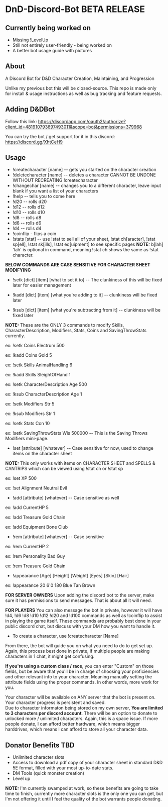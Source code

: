 # DnD-Discord-Bot BETA RELEASE
## Currently being worked on
* Missing !LevelUp
* Still not entirely user-friendly - being worked on
* A better bot usage guide with pictures

## About
A Discord Bot for D&amp;D Character Creation, Maintaining, and Progression

Unlike my previous bot this will be closed-source.  This repo is made only for install & usage instructions as well as bug tracking and feature requests.

## Adding D&DBot

Follow this link: https://discordapp.com/oauth2/authorize?client_id=481910793697493011&scope=bot&permissions=379968

You can try the bot / get support for it in this discord: https://discord.gg/XhtCeH9

## Usage
- !createcharacter [name] -- gets you started on the character creation
- !deletecharacter [name] -- deletes a character CANNOT BE UNDONE WITHOUT RECREATING !createcharacter
- !changechar [name] -- changes you to a different character, leave input blank if you want a list of your characters
- !help -- tells you to come here
- !d20 -- rolls d20
- !d12 -- rolls d12
- !d10 -- rolls d10
- !d8 -- rolls d8
- !d6 -- rolls d6
- !d4 -- rolls d4
- !coinflip - flips a coin
- !stats [stat] -- use !stat to sell all of your sheet, !stat ch[aracter], !stat sp[ell], !stat sk[ills], !stat eq[uipment] to see specific pages **NOTE:** b[lah] 'lah' is optional in command, meaning !stat ch shows the same as !stat character.

**BELOW COMMANDS ARE CASE SENSITIVE FOR CHARACTER SHEET MODIFYING** 

- !setk [dict] [item] [what to set it to] -- The clunkiness of this will be fixed later for easier management

- !kadd [dict] [item] [what you're adding to it] -- clunkiness will be fixed later

- !ksub [dict] [item] [what you're subtracting from it] -- clunkiness will be fixed later

**NOTE:** These are the ONLY 3 commands to modify Skills, CharacterDescription, Modifiers, Stats, Coins and SavingThrowStats currently.

ex: !setk Coins Electrum 500

ex: !kadd Coins Gold 5

ex: !setk Skills AnimalHandling 6

ex: !kadd Skills SleightOfHand 1

ex: !setk CharacterDescription Age 500

ex: !ksub CharacterDescription Age 1

ex: !setk Modifiers Str 5

ex: !ksub Modifiers Str 1

ex: !setk Stats Con 10

ex: !setk SavingThrowStats Wis 500000 -- This is the Saving Throws Modifiers mini-page.

- !set [attribute] [whatever] -- Case sensitive for now, used to change items on the character sheet

**NOTE:** This only works with items on CHARACTER SHEET and SPELLS & CANTRIPS which can be viewed using !stat ch or !stat sp

ex: !set XP 500

ex: !set Alignment Neutral Evil

- !add [attribute] [whatever] -- Case sensitive as well

ex: !add CurrentHP 5

ex: !add Treasure Gold Chain

ex: !add Equipment Bone Club

- !rem [attribute] [whatever] -- Case sensitive

ex: !rem CurrentHP 2

ex: !rem Personality Bad Guy

ex: !rem Treasure Gold Chain

- !appearance [Age] [Height] [Weight] [Eyes] [Skin] [Hair]

ex: !appearance 20 6'0 180 Blue Tan Brown

**FOR SERVER OWNERS**
Upon adding the discord bot to the server, make sure it has permissions to send messages.  That is about all it will need.

**FOR PLAYERS**
You can also message the bot in private, however it will have !d4, !d6 !d8 !d10 !d12 !d20 and !d100 commands as well as !coinflip to assist in playing the game itself.  These commands are probably best done in your public discord chat, but discuss with your DM how you want to handle it.

* To create a character, use !createcharacter [Name]

From there, the bot will guide you on what you need to do to get set up.  Again, this process best done in private, if multiple people are making characters in 1 chat, it might get confusing.

**If you're using a custom class / race**, you can enter "Custom" on those fields, but be aware that you'll be in charge of choosing your proficiencies and other relevant info to your character.  Meaning manually setting the attribute fields using the proper commands.  In other words, more work for you.

Your character will be available on ANY server that the bot is present on.  Your character progress is persistent and saved.  
Due to character informaton being stored on my own server, **You are limited to 3 characters per discord account**.  There will be an option to donate to unlocked more / unlimited characters.  Again, this is a space issue.  If more people donate, I can afford better hardware, which means bigger harddrives, which means I can afford to store all your character data.



## Donator Benefits TBD
* Unlimited character slots
* Access to download a pdf copy of your character sheet in standard D&D 5E format, filled with your most up-to-date stats.
* DM Tools (quick monster creation)
* Level up

**NOTE:** I'm currently swamped at work, so these benefits are going to take time to finish, currently more character slots is the only one you can get, but I'm not offering it until I feel the quality of the bot warrants people donating.
